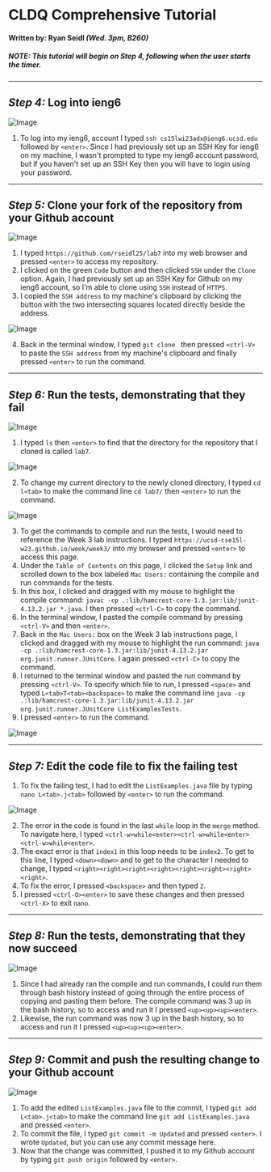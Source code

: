 # CLDQ Comprehensive Tutorial
#### Written by: Ryan Seidl *(Wed. 3pm, B260)*
##### *NOTE: This tutorial will begin on Step 4, following when the user starts the timer.*
---
## *Step 4:* Log into ieng6
![Image](step4.png)
1. To log into my ieng6, account I typed `ssh cs15lwi23adx@ieng6.ucsd.edu` followed by `<enter>`. Since I had previously set up an SSH Key for ieng6 on my machine, I wasn't prompted to type my ieng6 account password, but if you haven't set up an SSH Key then you will have to login using your password.

---
## *Step 5:* Clone your fork of the repository from your Github account
![Image](step5-1.png)

1. I typed `https://github.com/rseidl25/lab7` into my web browser and 
pressed `<enter>` to access my repository.
2. I clicked on the green `Code` button and then clicked `SSH` under the `Clone` option. Again, I had
previously set up an SSH Key for Github on my ieng6 account, so I'm able to clone using `SSH` instead of `HTTPS`.
3. I copied the `SSH address` to my machine's clipboard by clicking the button with the two intersecting squares located directly beside the address.

![Image](step5-2.png)

4. Back in the terminal window, I typed `git clone ` then pressed `<ctrl-V>` to paste the `SSH address` from my
machine's clipboard and finally pressed `<enter>` to run the command.

---
## *Step 6:* Run the tests, demonstrating that they fail
![Image](step6-1.png)

1. I typed `ls` then `<enter>` to find that the directory for the repository that I cloned is called `lab7`.

![Image](step6-2.png)

2. To change my current directory to the newly cloned directory, I typed `cd l<tab>` to make the command line
`cd lab7/` then `<enter>` to run the command.

![Image](step6-3.png)

3. To get the commands to compile and run the tests, I would need to reference the Week 3 lab instructions.
I typed `https://ucsd-cse15l-w23.github.io/week/week3/` into my browser and pressed `<enter>` to access this page.
4. Under the `Table of Contents` on this page, I clicked the `Setup` link and scrolled down to the box labeled `Mac Users:`
containing the compile and run commands for the tests.
5. In this box, I clicked and dragged with my mouse to highlight the compile command: 
`javac -cp .:lib/hamcrest-core-1.3.jar:lib/junit-4.13.2.jar *.java`. I then pressed `<ctrl-C>` to copy the command.
6. In the terminal window, I pasted the compile command by pressing `<ctrl-V>` and then `<enter>`.
7. Back in the `Mac Users:` box on the Week 3 lab instructions page, I clicked and dragged with my mouse to 
highlight the run command: `java -cp .:lib/hamcrest-core-1.3.jar:lib/junit-4.13.2.jar org.junit.runner.JUnitCore`. 
I again pressed `<ctrl-C>` to copy the command.
8. I returned to the terminal window and pasted the run command by pressing `<ctrl-V>`. To specify which file to run, 
I pressed `<space>` and typed `L<tab>T<tab><backspace>` to make the command line 
`java -cp .:lib/hamcrest-core-1.3.jar:lib/junit-4.13.2.jar org.junit.runner.JUnitCore ListExamplesTests`.
9. I pressed `<enter>` to run the command.

![Image](step6-4.png)

---
## *Step 7:* Edit the code file to fix the failing test

1. To fix the failing test, I had to edit the `ListExamples.java` file by typing 
`nano L<tab>.j<tab>` followed by `<enter>` to run the command.

![Image](step7.png)

2. The error in the code is found in the last `while` loop in the `merge` method. To navigate here, I typed
`<ctrl-w>while<enter><ctrl-w>while<enter><ctrl-w>while<enter>`.
3. The exact error is that `index1` in this loop needs to be `index2`. To get to this line, I typed 
`<down><down>` and to get to the character I needed to change, I typed 
`<right><right><right><right><right><right><right><right>`.
4. To fix the error, I pressed `<backspace>` and then typed `2`.
5. I pressed `<ctrl-O><enter>` to save these changes and then pressed `<ctrl-X>` to exit `nano`.

---
## *Step 8:* Run the tests, demonstrating that they now succeed

![Image](step8.png)

1. Since I had already ran the compile and run commands, I could run them through bash history instead of 
going through the entire process of copying and pasting them before. The compile command was 3 up in the 
bash history, so to access and run it I pressed `<up><up><up><enter>`.
2. Likewise, the run command was now 3 up in the bash history, so to access and run it I pressed `<up><up><up><enter>`.

---
## *Step 9:* Commit and push the resulting change to your Github account

![Image](step9.png)

1. To add the edited `ListExamples.java` file to the commit, I typed `git add L<tab>.j<tab>` to make 
the command line `git add ListExamples.java` and pressed `<enter>`.
2. To commit the file, I typed `git commit -m Updated` and pressed `<enter>`. I wrote `Updated`, but you can use any commit message here.
3. Now that the change was committed, I pushed it to my Github account by typing `git push origin` followed by `<enter>`.
